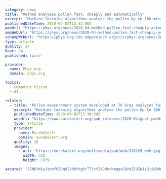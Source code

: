 ```yaml
---
category: news
title: "Method analyzes pollen fast, cheaply and automatically"
excerpt: "Machine learning algorithms analyze the pollen Up to 100 microscopic images are uploaded to the cloud in 30 seconds. Object recognition software identifies and classifies the pollen grains on the basis of various characteristics. In field trials, the pollen recognition model correctly recognized pollen in 90 percent of cases."
publishedDateTime: 2020-04-02T13:42:00Z
webUrl: "https://phys.org/news/2020-04-method-pollen-fast-cheaply-automatically.html"
ampWebUrl: "https://phys.org/news/2020-04-method-pollen-fast-cheaply-automatically.amp"
cdnAmpWebUrl: "https://phys-org.cdn.ampproject.org/c/s/phys.org/news/2020-04-method-pollen-fast-cheaply-automatically.amp"
type: article
quality: 24
heat: 24
published: false

provider:
  name: Phys.org
  domain: phys.org

topics:
  - Computer Vision
  - AI

related:
  - title: "Pollen measurement system developed at TU Graz analyses fast, cheaply and automatically"
    excerpt: "Machine learning algorithms analyse the pollen Up to 100 microscopic images are uploaded to the cloud in 30 seconds. An object recognition software identifies and classifies the pollen grains on the basis of various characteristics. In field trials, the pollen recognition model correctly recognized pollen in 90 percent of cases. In order to be ..."
    publishedDateTime: 2020-04-02T13:30:00Z
    webUrl: "https://www.eurekalert.org/pub_releases/2020-04/guot-pms040220.php"
    type: article
    provider:
      name: EurekAlert!
      domain: eurekalert.org
    quality: 16
    images:
      - url: "https://eurekalert.org/multimedia/pub/web/228329_web.jpg"
        width: 720
        height: 1079

secured: "27Nb3K6yJtwofG5Dq0lVdUtkgO+TT3cYZJ8do+hagqsGQVoZ50ZWiz2jiA8dWZMeWjYWQGybrUHma1VrplqNYuKsVpzGlm8MJhQc7u1BxplRMDD6aN+nUmlL4N8ZkEJBRbTO9KEfj1sGvim7gzUlTbz+b+VEWztyRgrcmj1SS+5+teJ4Tnf8OUotHdKymkIMqjtQZJovZURlByAvehmj58WfMII3VMCAMw6nUATkL1yfyFvYqFf7eZPWKIipDbdHnwRM8B6wHvONAl7Jot6rkWLOjTQeeh1CXk7fH0W8CWrIgAgiej+ISKHosqUqSISJzwxHjnUkNVkyyh9D8JqeoVS6PDSaJALpCIjf1oFDRBuCC/4gZcGv5D7/U9vNfEvvgO/+aLdd5u7GWIB+71+08xPmIZpzfQN9Cruy37+uH6Dyhp3lg+94XaFp6hrValPMgOen7Dkj7Gay2qkoR9kVFxU0rUQN0dzxmgFZYV5Jack=;2Rjuy6oYrgGZDhTIQ/ZxPA=="
---
```


